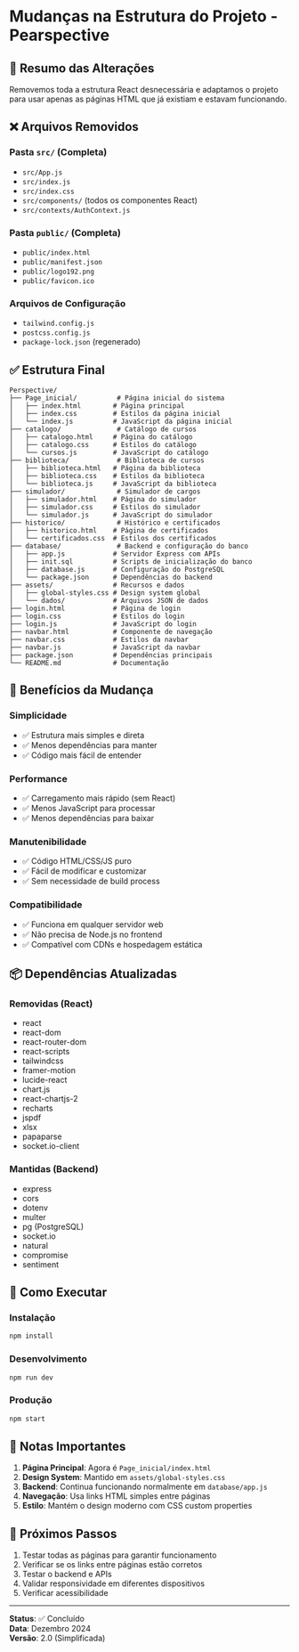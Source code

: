 # Mudanças na Estrutura do Projeto - Pearspective

## 🔄 **Resumo das Alterações**

Removemos toda a estrutura React desnecessária e adaptamos o projeto para usar apenas as páginas HTML que já existiam e estavam funcionando.

## ❌ **Arquivos Removidos**

### Pasta `src/` (Completa)
- `src/App.js`
- `src/index.js`
- `src/index.css`
- `src/components/` (todos os componentes React)
- `src/contexts/AuthContext.js`

### Pasta `public/` (Completa)
- `public/index.html`
- `public/manifest.json`
- `public/logo192.png`
- `public/favicon.ico`

### Arquivos de Configuração
- `tailwind.config.js`
- `postcss.config.js`
- `package-lock.json` (regenerado)

## ✅ **Estrutura Final**

```
Perspective/
├── Page_inicial/          # Página inicial do sistema
│   ├── index.html        # Página principal
│   ├── index.css         # Estilos da página inicial
│   └── index.js          # JavaScript da página inicial
├── catalogo/              # Catálogo de cursos
│   ├── catalogo.html     # Página do catálogo
│   ├── catalogo.css      # Estilos do catálogo
│   └── cursos.js         # JavaScript do catálogo
├── biblioteca/            # Biblioteca de cursos
│   ├── biblioteca.html   # Página da biblioteca
│   ├── biblioteca.css    # Estilos da biblioteca
│   └── biblioteca.js     # JavaScript da biblioteca
├── simulador/             # Simulador de cargos
│   ├── simulador.html    # Página do simulador
│   ├── simulador.css     # Estilos do simulador
│   └── simulador.js      # JavaScript do simulador
├── historico/             # Histórico e certificados
│   ├── historico.html    # Página de certificados
│   └── certificados.css  # Estilos dos certificados
├── database/              # Backend e configuração do banco
│   ├── app.js            # Servidor Express com APIs
│   ├── init.sql          # Scripts de inicialização do banco
│   ├── database.js       # Configuração do PostgreSQL
│   └── package.json      # Dependências do backend
├── assets/               # Recursos e dados
│   ├── global-styles.css # Design system global
│   └── dados/            # Arquivos JSON de dados
├── login.html            # Página de login
├── login.css             # Estilos do login
├── login.js              # JavaScript do login
├── navbar.html           # Componente de navegação
├── navbar.css            # Estilos da navbar
├── navbar.js             # JavaScript da navbar
├── package.json          # Dependências principais
└── README.md             # Documentação
```

## 🎯 **Benefícios da Mudança**

### Simplicidade
- ✅ Estrutura mais simples e direta
- ✅ Menos dependências para manter
- ✅ Código mais fácil de entender

### Performance
- ✅ Carregamento mais rápido (sem React)
- ✅ Menos JavaScript para processar
- ✅ Menos dependências para baixar

### Manutenibilidade
- ✅ Código HTML/CSS/JS puro
- ✅ Fácil de modificar e customizar
- ✅ Sem necessidade de build process

### Compatibilidade
- ✅ Funciona em qualquer servidor web
- ✅ Não precisa de Node.js no frontend
- ✅ Compatível com CDNs e hospedagem estática

## 📦 **Dependências Atualizadas**

### Removidas (React)
- react
- react-dom
- react-router-dom
- react-scripts
- tailwindcss
- framer-motion
- lucide-react
- chart.js
- react-chartjs-2
- recharts
- jspdf
- xlsx
- papaparse
- socket.io-client

### Mantidas (Backend)
- express
- cors
- dotenv
- multer
- pg (PostgreSQL)
- socket.io
- natural
- compromise
- sentiment

## 🚀 **Como Executar**

### Instalação
```bash
npm install
```

### Desenvolvimento
```bash
npm run dev
```

### Produção
```bash
npm start
```

## 📝 **Notas Importantes**

1. **Página Principal**: Agora é `Page_inicial/index.html`
2. **Design System**: Mantido em `assets/global-styles.css`
3. **Backend**: Continua funcionando normalmente em `database/app.js`
4. **Navegação**: Usa links HTML simples entre páginas
5. **Estilo**: Mantém o design moderno com CSS custom properties

## 🔧 **Próximos Passos**

1. Testar todas as páginas para garantir funcionamento
2. Verificar se os links entre páginas estão corretos
3. Testar o backend e APIs
4. Validar responsividade em diferentes dispositivos
5. Verificar acessibilidade

---

**Status**: ✅ Concluído  
**Data**: Dezembro 2024  
**Versão**: 2.0 (Simplificada) 